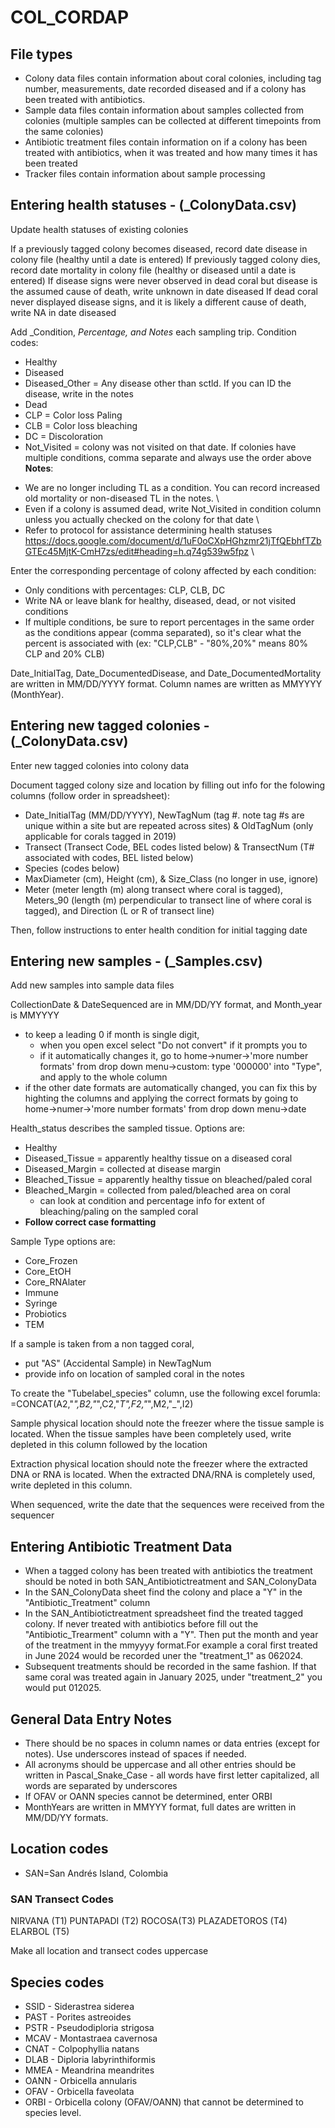 # COL_CORDAP

## File types
* Colony data files contain information about coral colonies, including tag number, measurements, date recorded diseased and if a colony has been treated with antibiotics. 
* Sample data files contain information about samples collected from colonies (multiple samples can be collected at different timepoints from the same colonies)
* Antibiotic treatment files contain information on if a colony has been treated with antibiotics, when it was treated and how many times it has been treated
* Tracker files contain information about sample processing


## Entering health statuses - (<Location>_ColonyData.csv)
 Update health statuses of existing colonies

If a previously tagged colony becomes diseased, record date disease in colony file (healthy until a date is entered)
If previously tagged colony dies, record date mortality in colony file (healthy or diseased until a date is entered)
If disease signs were never observed in dead coral but disease is the assumed cause of death, write unknown in date diseased
If dead coral never displayed disease signs, and it is likely a different cause of death, write NA in date diseased

Add <MonthYear>_Condition, <MonthYear>_Percentage, and Notes_<MonthYear> each sampling trip. 
Condition codes:
* Healthy
* Diseased 
* Diseased_Other = Any disease other than sctld. If you can ID the disease, write in the notes
* Dead 
* CLP = Color loss Paling
* CLB = Color loss bleaching
* DC = Discoloration 
* Not_Visited = colony was not visited on that date. 
If colonies have multiple conditions, comma separate and always use the order above 
**Notes**: 
- We are no longer including TL as a condition. You can record increased old mortality or non-diseased TL in the notes. \
- Even if a colony is assumed dead, write Not_Visited in condition column unless you actually checked on the colony for that date \
- Refer to protocol for assistance determining health statuses https://docs.google.com/document/d/1uF0oCXpHGhzmr21jTfQEbhfTZbGTEc45MjtK-CmH7zs/edit#heading=h.q74g539w5fpz \


Enter the corresponding percentage of colony affected by each condition:
* Only conditions with percentages: CLP, CLB, DC
* Write NA or leave blank for healthy, diseased, dead, or not visited conditions 
* If multiple conditions, be sure to report percentages in the same order as the conditions appear (comma separated), so it's clear what the percent is associated with (ex: "CLP,CLB" - "80%,20%" means 80% CLP and 20% CLB)

Date_InitialTag, Date_DocumentedDisease, and Date_DocumentedMortality are written in MM/DD/YYYY format. Column names are written as MMYYYY (MonthYear).

## Entering new tagged colonies - (<Location>_ColonyData.csv)
Enter new tagged colonies into colony data

Document tagged colony size and location by filling out info for the folowing columns (follow order in spreadsheet):
* Date_InitialTag (MM/DD/YYYY), NewTagNum (tag #. note tag #s are unique within a site but are repeated across sites) & OldTagNum (only applicable for corals tagged in 2019)
* Transect (Transect Code, BEL codes listed below) & TransectNum (T# associated with codes, BEL listed below)
* Species (codes below)
* MaxDiameter (cm), Height (cm), & Size_Class (no longer in use, ignore)
* Meter (meter length (m) along transect where coral is tagged), Meters_90 (length (m) perpendicular to transect line of where coral is tagged), and Direction (L or R of transect line)

Then, follow instructions to enter health condition for initial tagging date    

## Entering new samples - (<Location>_Samples.csv)
Add new samples into sample data files 

CollectionDate & DateSequenced are in MM/DD/YY format, and Month_year is MMYYYY 
- to keep a leading 0 if month is single digit, 
    - when you open excel select "Do not convert" if it prompts you to
    - if it automatically changes it, go to home->numer->'more number formats' from drop down menu->custom: type '000000' into "Type", and apply to the whole column 
- if the other date formats are automatically changed, you can fix this by highting the columns and applying the correct formats by going to home->numer->'more number formats' from drop down menu->date

Health_status describes the sampled tissue. Options are:
* Healthy  
* Diseased_Tissue = apparently healthy tissue on a diseased coral
* Diseased_Margin = collected at disease margin
* Bleached_Tissue = apparently healthy tissue on bleached/paled coral 
* Bleached_Margin = collected from paled/bleached area on coral 
	* can look at condition and percentage info for extent of bleaching/paling on the sampled coral 
* **Follow correct case formatting** 

Sample Type options are:
* Core_Frozen
* Core_EtOH
* Core_RNAlater
* Immune
* Syringe
* Probiotics 
* TEM

If a sample is taken from a non tagged coral, 
* put "AS" (Accidental Sample) in NewTagNum
* provide info on location of sampled coral in the notes 

To create the "Tubelabel_species" column, use the following excel forumla: =CONCAT(A2,"_",B2,"_",C2,"_T",F2,"_",M2,"_",I2)


Sample physical location should note the freezer where the tissue sample is located. When the tissue samples have been completely used, write depleted in this column followed by the location

Extraction physical location should note the freezer where the extracted DNA or RNA is located. When the extracted DNA/RNA is completely used, write depleted in this column. 

When sequenced, write the date that the sequences were received from the sequencer

## Entering Antibiotic Treatment Data 
* When a tagged colony has been treated with antibiotics the treatment should be noted in both SAN_Antibiotictreatment and SAN_ColonyData 
* In the SAN_ColonyData sheet find the colony and place a "Y" in the "Antibiotic_Treatment" column 
* In the SAN_Antibiotictreatment spreadsheet find the treated tagged colony. If never treated with antibiotics before fill out the "Antibiotic_Trearment" column with a "Y". Then put the month and year of the treatment in the mmyyyy format.For example a coral first treated in June 2024 would be recorded uner the "treatment_1" as 062024.
* Subsequent treatments should be recorded in the same fashion. If that same coral was treated again in January 2025, under "treatment_2" you would put 012025.

## General Data Entry Notes
* There should be no spaces in column names or data entries (except for notes). Use underscores instead of spaces if needed. 
* All acronyms should be uppercase and all other entries should be written in Pascal_Snake_Case - all words have first letter capitalized, all words are separated by underscores 
* If OFAV or OANN species cannot be determined, enter ORBI 
* MonthYears are written in MMYYY format, full dates are written in MM/DD/YY formats. 

## Location codes
* SAN=San Andrés Island, Colombia 

### SAN Transect Codes
NIRVANA (T1)
PUNTAPADI (T2)
ROCOSA(T3)
PLAZADETOROS (T4)
ELARBOL (T5)

Make all location and transect codes uppercase

## Species codes 
* SSID - Siderastrea siderea
* PAST - Porites astreoides
* PSTR - Pseudodiploria strigosa
* MCAV - Montastraea cavernosa
* CNAT - Colpophyllia natans
* DLAB - Diploria labyrinthiformis
* MMEA - Meandrina meandrites
* OANN - Orbicella annularis
* OFAV - Orbicella faveolata
* ORBI - Orbicella colony (OFAV/OANN) that cannot be determined to species level. 

